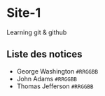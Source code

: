 # Site-1
Learning git &amp; github
## Liste des notices
+ George Washington `#RRGGBB`
+ John Adams `#RRGGBB`
+ Thomas Jefferson `#RRGGBB`
